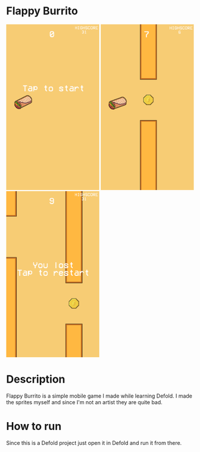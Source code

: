 # Flappy Burrito

<p float="left">
  <img src="assets/app_icons/ss_3.png" width="250">
  <img src="assets/app_icons/ss_1.png" width="250">
  <img src="assets/app_icons/ss_4.png" width="250">
</p>

# Description

Flappy Burrito is a simple mobile game I made while learning Defold. I made the sprites myself and since I'm not an artist they are quite bad.

# How to run

Since this is a Defold project just open it in Defold and run it from there.
